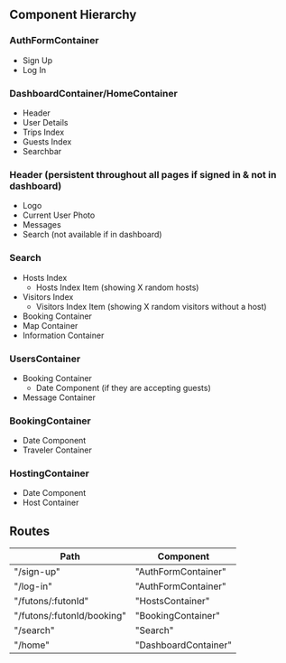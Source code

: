 Component Hierarchy
-----------------------------------------------------------------------

### AuthFormContainer
  * Sign Up
  * Log In

### DashboardContainer/HomeContainer
  * Header
  * User Details
  * Trips Index
  * Guests Index
  * Searchbar

### Header (persistent throughout all pages if signed in & not in dashboard)
  * Logo
  * Current User Photo
  * Messages
  * Search (not available if in dashboard)

### Search
  * Hosts Index
    * Hosts Index Item (showing X random hosts)
  * Visitors Index
    * Visitors Index Item (showing X random visitors without a host)
  * Booking Container
  * Map Container
  * Information Container

### UsersContainer
  * Booking Container
    * Date Component (if they are accepting guests)
  * Message Container

### BookingContainer
  * Date Component
  * Traveler Container

### HostingContainer
  * Date Component
  * Host Container

## Routes

Path | Component
---------------------------|-------------------
"/sign-up"                 |   "AuthFormContainer"
"/log-in"                  |   "AuthFormContainer"
"/futons/:futonId"         |   "HostsContainer"
"/futons/:futonId/booking" |   "BookingContainer"
"/search"                  |   "Search"
"/home"                    |   "DashboardContainer"
